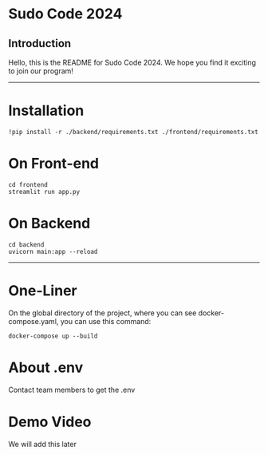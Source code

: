 # Sudo Code 2024

## Introduction

Hello, this is the README for Sudo Code 2024. We hope you find it exciting to join our program!

---

# Installation

```
!pip install -r ./backend/requirements.txt ./frontend/requirements.txt
```

# On Front-end

```
cd frontend
streamlit run app.py
```

# On Backend

```
cd backend
uvicorn main:app --reload
```

---

# One-Liner

On the global directory of the project, where you can see docker-compose.yaml, you can use this command:

```
docker-compose up --build
```

# About .env

Contact team members to get the .env

# Demo Video

We will add this later